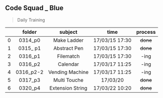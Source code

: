 ## Code Squad _ Blue

> Daily Training 



|      |  folder   |     subject      |      time      | process  |
| :--: | :-------: | :--------------: | :------------: | :------: |
|  0   |  0314_p0  |   Make Ladder    | 17/03/15 17:30 | ~~done~~ |
|  1   | 0315_ p1  |   Abstract Pen   | 17/03/15 17:30 | ~~done~~ |
|  2   |  0316_p1  |    Filematch     | 17/03/15 17:30 |   -ing   |
|  3   |  0316_p2  |     Calendar     | 17/03/17 11:25 |   -ing   |
|  4   | 0316_p2-2 | Vending Machine  | 17/03/17 11:25 |   -ing   |
|  5   |  0317_p3  |   Multi Touche   |    17/03/20    | ~~done~~ |
|  6   |  0320_p4  | Extension String | 17/03/22 10:20 | ~~done~~ |

